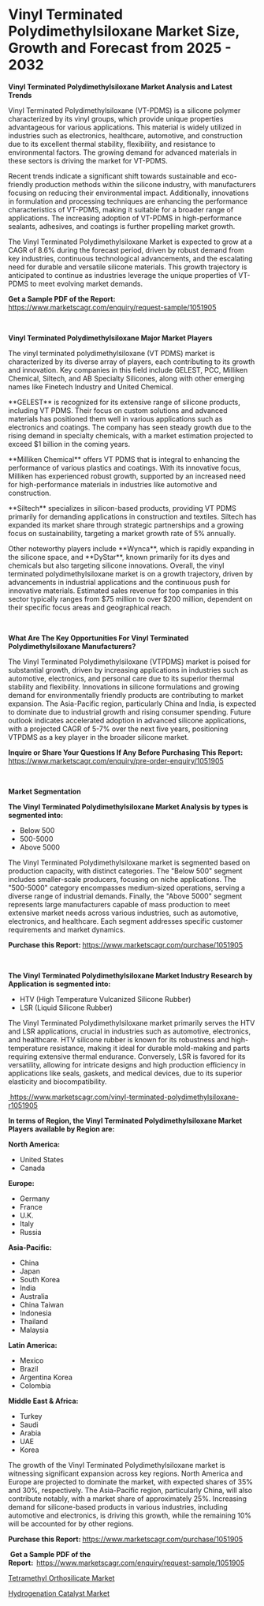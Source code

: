 <p><h1>Vinyl Terminated Polydimethylsiloxane Market Size, Growth and Forecast from 2025 - 2032</h1></p><p><strong>Vinyl Terminated Polydimethylsiloxane Market Analysis and Latest Trends</strong></p>
<p><p>Vinyl Terminated Polydimethylsiloxane (VT-PDMS) is a silicone polymer characterized by its vinyl groups, which provide unique properties advantageous for various applications. This material is widely utilized in industries such as electronics, healthcare, automotive, and construction due to its excellent thermal stability, flexibility, and resistance to environmental factors. The growing demand for advanced materials in these sectors is driving the market for VT-PDMS.</p><p>Recent trends indicate a significant shift towards sustainable and eco-friendly production methods within the silicone industry, with manufacturers focusing on reducing their environmental impact. Additionally, innovations in formulation and processing techniques are enhancing the performance characteristics of VT-PDMS, making it suitable for a broader range of applications. The increasing adoption of VT-PDMS in high-performance sealants, adhesives, and coatings is further propelling market growth.</p><p>The Vinyl Terminated Polydimethylsiloxane Market is expected to grow at a CAGR of 8.6% during the forecast period, driven by robust demand from key industries, continuous technological advancements, and the escalating need for durable and versatile silicone materials. This growth trajectory is anticipated to continue as industries leverage the unique properties of VT-PDMS to meet evolving market demands.</p></p>
<p><strong>Get a Sample PDF of the Report:&nbsp;</strong> <a href="https://www.marketscagr.com/enquiry/request-sample/1051905?utm_campaign=1869&utm_medium=2&utm_source=Github&utm_content=ia&utm_term=31032025&utm_id=vinyl-terminated-polydimethylsiloxane">https://www.marketscagr.com/enquiry/request-sample/1051905</a></p>
<p>&nbsp;</p>
<p><strong>Vinyl Terminated Polydimethylsiloxane Major Market Players</strong></p>
<p><p>The vinyl terminated polydimethylsiloxane (VT PDMS) market is characterized by its diverse array of players, each contributing to its growth and innovation. Key companies in this field include GELEST, PCC, Milliken Chemical, Siltech, and AB Specialty Silicones, along with other emerging names like Finetech Industry and United Chemical.</p><p>**GELEST** is recognized for its extensive range of silicone products, including VT PDMS. Their focus on custom solutions and advanced materials has positioned them well in various applications such as electronics and coatings. The company has seen steady growth due to the rising demand in specialty chemicals, with a market estimation projected to exceed $1 billion in the coming years.</p><p>**Milliken Chemical** offers VT PDMS that is integral to enhancing the performance of various plastics and coatings. With its innovative focus, Milliken has experienced robust growth, supported by an increased need for high-performance materials in industries like automotive and construction.</p><p>**Siltech** specializes in silicon-based products, providing VT PDMS primarily for demanding applications in construction and textiles. Siltech has expanded its market share through strategic partnerships and a growing focus on sustainability, targeting a market growth rate of 5% annually.</p><p>Other noteworthy players include **Wynca**, which is rapidly expanding in the silicone space, and **DyStar**, known primarily for its dyes and chemicals but also targeting silicone innovations. Overall, the vinyl terminated polydimethylsiloxane market is on a growth trajectory, driven by advancements in industrial applications and the continuous push for innovative materials. Estimated sales revenue for top companies in this sector typically ranges from $75 million to over $200 million, dependent on their specific focus areas and geographical reach.</p></p>
<p>&nbsp;</p>
<p><strong>What Are The Key Opportunities For Vinyl Terminated Polydimethylsiloxane Manufacturers?</strong></p>
<p><p>The Vinyl Terminated Polydimethylsiloxane (VTPDMS) market is poised for substantial growth, driven by increasing applications in industries such as automotive, electronics, and personal care due to its superior thermal stability and flexibility. Innovations in silicone formulations and growing demand for environmentally friendly products are contributing to market expansion. The Asia-Pacific region, particularly China and India, is expected to dominate due to industrial growth and rising consumer spending. Future outlook indicates accelerated adoption in advanced silicone applications, with a projected CAGR of 5-7% over the next five years, positioning VTPDMS as a key player in the broader silicone market.</p></p>
<p><strong>Inquire or Share Your Questions If Any Before Purchasing This Report:</strong> <a href="https://www.marketscagr.com/enquiry/pre-order-enquiry/1051905?utm_campaign=1869&utm_medium=2&utm_source=Github&utm_content=ia&utm_term=31032025&utm_id=vinyl-terminated-polydimethylsiloxane">https://www.marketscagr.com/enquiry/pre-order-enquiry/1051905</a></p>
<p>&nbsp;</p>
<p><strong>Market Segmentation</strong></p>
<p><strong>The Vinyl Terminated Polydimethylsiloxane Market Analysis by types is segmented into:</strong></p>
<p><ul><li>Below 500</li><li>500-5000</li><li>Above 5000</li></ul></p>
<p><p>The Vinyl Terminated Polydimethylsiloxane market is segmented based on production capacity, with distinct categories. The "Below 500" segment includes smaller-scale producers, focusing on niche applications. The "500-5000" category encompasses medium-sized operations, serving a diverse range of industrial demands. Finally, the "Above 5000" segment represents large manufacturers capable of mass production to meet extensive market needs across various industries, such as automotive, electronics, and healthcare. Each segment addresses specific customer requirements and market dynamics.</p></p>
<p><strong>Purchase this Report:&nbsp;</strong><a href="https://www.marketscagr.com/purchase/1051905?utm_campaign=1869&utm_medium=2&utm_source=Github&utm_content=ia&utm_term=31032025&utm_id=vinyl-terminated-polydimethylsiloxane">https://www.marketscagr.com/purchase/1051905</a></p>
<p>&nbsp;</p>
<p><strong>The Vinyl Terminated Polydimethylsiloxane Market Industry Research by Application is segmented into:</strong></p>
<p><ul><li>HTV (High Temperature Vulcanized Silicone Rubber)</li><li>LSR (Liquid Silicone Rubber)</li></ul></p>
<p><p>The Vinyl Terminated Polydimethylsiloxane market primarily serves the HTV and LSR applications, crucial in industries such as automotive, electronics, and healthcare. HTV silicone rubber is known for its robustness and high-temperature resistance, making it ideal for durable mold-making and parts requiring extensive thermal endurance. Conversely, LSR is favored for its versatility, allowing for intricate designs and high production efficiency in applications like seals, gaskets, and medical devices, due to its superior elasticity and biocompatibility.</p></p>
<p><a href="https://www.marketscagr.com/vinyl-terminated-polydimethylsiloxane-r1051905?utm_campaign=1869&utm_medium=2&utm_source=Github&utm_content=ia&utm_term=31032025&utm_id=vinyl-terminated-polydimethylsiloxane">&nbsp;https://www.marketscagr.com/vinyl-terminated-polydimethylsiloxane-r1051905</a></p>
<p><strong>In terms of Region, the Vinyl Terminated Polydimethylsiloxane Market Players available by Region are:</strong></p>
<p>
    <p> <strong> North America: </strong>
        <ul>
            <li>United States</li>
            <li>Canada</li>
        </ul>
        </p> 
    <p> <strong> Europe: </strong>
        <ul>
            <li>Germany</li>
            <li>France</li>
            <li>U.K.</li>
            <li>Italy</li>
            <li>Russia</li>
        </ul>
        </p> 
    <p> <strong> Asia-Pacific: </strong>
        <ul>
            <li>China</li>
            <li>Japan</li>
            <li>South Korea</li>
            <li>India</li>
            <li>Australia</li>
            <li>China Taiwan</li>
            <li>Indonesia</li>
            <li>Thailand</li>
            <li>Malaysia</li>
        </ul>
        </p> 
    <p> <strong> Latin America: </strong>
        <ul>
            <li>Mexico</li>
            <li>Brazil</li>
            <li>Argentina Korea</li>
            <li>Colombia</li>
        </ul>
        </p> 
    <p> <strong> Middle East & Africa: </strong>
        <ul>
            <li>Turkey</li>
            <li>Saudi</li>
            <li>Arabia</li>
            <li>UAE</li>
            <li>Korea</li>
        </ul>
    </p>
    </p>
<p><p>The growth of the Vinyl Terminated Polydimethylsiloxane market is witnessing significant expansion across key regions. North America and Europe are projected to dominate the market, with expected shares of 35% and 30%, respectively. The Asia-Pacific region, particularly China, will also contribute notably, with a market share of approximately 25%. Increasing demand for silicone-based products in various industries, including automotive and electronics, is driving this growth, while the remaining 10% will be accounted for by other regions.</p></p>
<p><strong>Purchase this Report: </strong><a href="https://www.marketscagr.com/purchase/1051905?utm_campaign=1869&utm_medium=2&utm_source=Github&utm_content=ia&utm_term=31032025&utm_id=vinyl-terminated-polydimethylsiloxane">https://www.marketscagr.com/purchase/1051905</a></p>
<p>&nbsp;<strong>Get a Sample PDF of the Report:&nbsp;&nbsp;</strong><a href="https://www.marketscagr.com/enquiry/request-sample/1051905?utm_campaign=1869&utm_medium=2&utm_source=Github&utm_content=ia&utm_term=31032025&utm_id=vinyl-terminated-polydimethylsiloxane">https://www.marketscagr.com/enquiry/request-sample/1051905</a></p>
<p><strong></strong></p>
<p><p><a href="https://github.com/CliffMedina6/Market-Research-Report-List-7/blob/main/tetramethyl-orthosilicate-market.md?utm_campaign=1869&utm_medium=2&utm_source=Github&utm_content=ia&utm_term=31032025&utm_id=vinyl-terminated-polydimethylsiloxane">Tetramethyl Orthosilicate Market</a></p><p><a href="https://github.com/ekerswenzlb0/Market-Research-Report-List-1/blob/main/hydrogenation-catalyst-market.md?utm_campaign=1869&utm_medium=2&utm_source=Github&utm_content=ia&utm_term=31032025&utm_id=vinyl-terminated-polydimethylsiloxane">Hydrogenation Catalyst Market</a></p></p>
